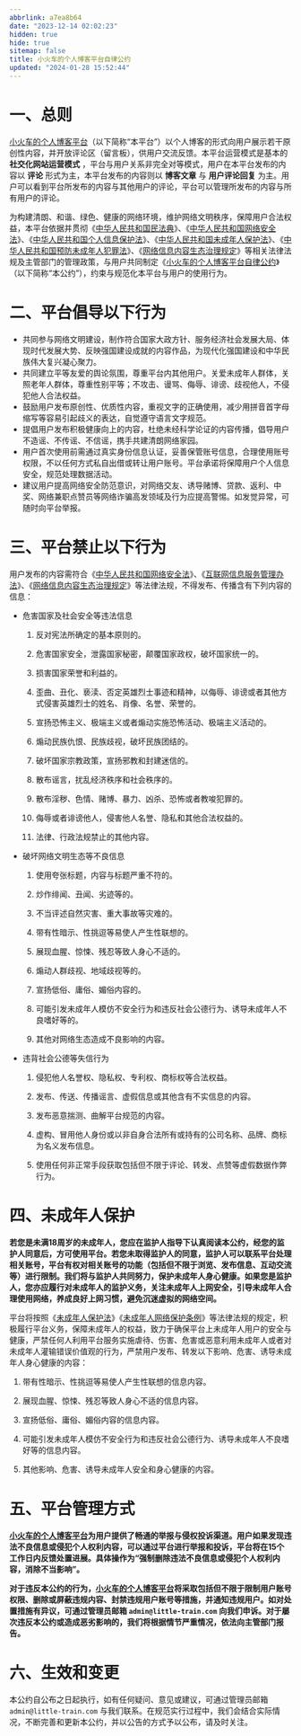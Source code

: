 ```yaml
---
abbrlink: a7ea8b64
date: "2023-12-14 02:02:23"
hidden: true
hide: true
sitemap: false
title: 小火车的个人博客平台自律公约
updated: "2024-01-28 15:52:44"
---
```


# 一、总则

[小火车的个人博客平台](https://little-train.com)（以下简称“本平台”）以个人博客的形式向用户展示若干原创性内容，并开放评论区（留言板），供用户交流反馈。本平台运营模式是基本的
**社交化网站运营模式**
，平台与用户关系非完全对等模式，用户在本平台发布的内容以 **评论**
形式为主，本平台发布的内容则以 **博客文章** 与 **用户评论回复**
为主。用户可以看到平台所发布的内容与其他用户的评论，平台可以管理所发布的内容与所有用户的评论。

为构建清朗、和谐、绿色、健康的网络环境，维护网络文明秩序，保障用户合法权益，本平台依据并贯彻《[中华人民共和国民法典](https://www.gov.cn/xinwen/2020-06/01/content_5516649.htm)》、《[中华人民共和国网络安全法](https://www.gov.cn/xinwen/2016-11/07/content_5129723.htm)》、《[中华人民共和国个人信息保护法](https://www.gov.cn/xinwen/2021-08/20/content_5632486.htm)》、《[中华人民共和国未成年人保护法](https://www.gov.cn/xinwen/2020-10/18/content_5552113.htm)》、《[中华人民共和国预防未成年人犯罪法](https://www.gov.cn/xinwen/2020-12/27/content_5573667.htm)》、《[网络信息内容生态治理规定](https://www.gov.cn/zhengce/zhengceku/2020-11/25/content_5564110.htm)》等相关法律法规及主管部门的管理政策，与用户共同制定《[小火车的个人博客平台自律公约](https://little-train.com/posts/a7ea8b64.html)》（以下简称“本公约”），约束与规范化本平台与用户的使用行为。

<!-- more -->

# 二、平台倡导以下行为

- 共同参与网络文明建设，制作符合国家大政方针、服务经济社会发展大局、体现时代发展大势、反映强国建设成就的内容作品，为现代化强国建设和中华民族伟大复兴凝心聚力。
- 共同建立平等友爱的舆论氛围，尊重平台内其他用户。关爱未成年人群体，关照老年人群体，尊重性别平等；不攻击、谩骂、侮辱、诽谤、歧视他人，不侵犯他人合法权益。
- 鼓励用户发布原创性、优质性内容，重视文字的正确使用，减少用拼音首字母缩写等容易引起歧义的表达，自觉遵守语言文字规范。
- 提倡用户发布积极健康向上的内容，杜绝未经科学论证的内容传播，倡导用户不造谣、不传谣、不信谣，携手共建清朗网络家园。
- 用户首次使用前需通过真实身份信息认证，妥善保管账号信息，合理使用账号权限，不以任何方式私自出借或转让用户账号。平台承诺将保障用户个人信息安全，规范处理数据活动。
- 建议用户提高网络安全防范意识，对网络交友、诱导赌博、贷款、返利、中奖、网络兼职点赞员等网络诈骗高发领域及行为应提高警惕。如发觉异常，可随时向平台举报。

# 三、平台禁止以下行为

用户发布的内容需符合《[中华人民共和国网络安全法](https://www.gov.cn/xinwen/2016-11/07/content_5129723.htm)》、《[互联网信息服务管理办法](https://www.gov.cn/gongbao/content/2011/content_1860864.htm)》、《[网络信息内容生态治理规定](https://www.gov.cn/zhengce/zhengceku/2020-11/25/content_5564110.htm)》等法律法规，不得发布、传播含有下列内容的信息：

- 危害国家及社会安全等违法信息

  1.  反对宪法所确定的基本原则的。

  2.  危害国家安全，泄露国家秘密，颠覆国家政权，破坏国家统一的。

  3.  损害国家荣誉和利益的。

  4.  歪曲、丑化、亵渎、否定英雄烈士事迹和精神，以侮辱、诽谤或者其他方式侵害英雄烈士的姓名、肖像、名誉、荣誉的。

  5.  宣扬恐怖主义、极端主义或者煽动实施恐怖活动、极端主义活动的。

  6.  煽动民族仇恨、民族歧视，破坏民族团结的。

  7.  破坏国家宗教政策，宣扬邪教和封建迷信的。

  8.  散布谣言，扰乱经济秩序和社会秩序的。

  9.  散布淫秽、色情、赌博、暴力、凶杀、恐怖或者教唆犯罪的。

  10. 侮辱或者诽谤他人，侵害他人名誉、隐私和其他合法权益的。

  11. 法律、行政法规禁止的其他内容。

- 破坏网络文明生态等不良信息

  1.  使用夸张标题，内容与标题严重不符的。

  2.  炒作绯闻、丑闻、劣迹等的。

  3.  不当评述自然灾害、重大事故等灾难的。

  4.  带有性暗示、性挑逗等易使人产生性联想的。

  5.  展现血腥、惊悚、残忍等致人身心不适的。

  6.  煽动人群歧视、地域歧视等的。

  7.  宣扬低俗、庸俗、媚俗内容的。

  8.  可能引发未成年人模仿不安全行为和违反社会公德行为、诱导未成年人不良嗜好等的。

  9.  其他对网络生态造成不良影响的内容。

- 违背社会公德等失信行为

  1.  侵犯他人名誉权、隐私权、专利权、商标权等合法权益。

  2.  发布、传送、传播谣言、虚假信息或其他含有不实信息的内容。

  3.  发布恶意揣测、曲解平台规范的内容。

  4.  虚构、冒用他人身份或以非自身合法所有或持有的公司名称、品牌、商标为名义发布信息。

  5.  使用任何非正常手段获取包括但不限于评论、转发、点赞等虚假数据作弊行为。

# 四、未成年人保护

**若您是未满18周岁的未成年人，您应在监护人指导下认真阅读本公约，经您的监护人同意后，方可使用平台。若您未取得监护人的同意，监护人可以联系平台处理相关账号，平台有权对相关账号的功能（包括但不限于浏览、发布信息、互动交流等）进行限制。我们将与监护人共同努力，保护未成年人身心健康。如果您是监护人，您亦应履行对未成年人的监护义务，关注未成年人上网安全，引导未成年人合理使用网络，养成良好上网习惯，避免沉迷虚拟的网络空间。**

平台将按照《[未成年人保护法](https://www.gov.cn/xinwen/2020-10/18/content_5552113.htm)》《[未成年人网络保护条例](https://www.gov.cn/zhengce/content/202310/content_6911288.htm)》等法律法规的规定，积极履行平台义务，保障未成年人的权益，致力于确保平台上未成年人用户的安全与健康，严禁任何人利用平台服务实施虐待、伤害、危害或恶意利用未成年人或者对未成年人灌输错误价值观的行为，严禁用户发布、转发以下影响、危害、诱导未成年人身心健康的内容：

1.  带有性暗示、性挑逗等易使人产生性联想的信息内容。

2.  展现血腥、惊悚、残忍等致人身心不适的信息内容。

3.  宣扬低俗、庸俗、媚俗内容的信息内容。

4.  可能引发未成年人模仿不安全行为和违反社会公德行为、诱导未成年人不良嗜好等的信息内容。

5.  其他影响、危害、诱导未成年人安全和身心健康的内容。

# 五、平台管理方式

**[小火车的个人博客平台](https://little-train.com)为用户提供了畅通的举报与侵权投诉渠道。用户如果发现违法不良信息或侵犯个人权利内容，可以通过平台进行举报和投诉，平台将在15个工作日内反馈处置进展。具体操作为“强制删除违法不良信息或侵犯个人权利内容，消除不当影响”。**

**对于违反本公约的行为，[小火车的个人博客平台](https://little-train.com)将采取包括但不限于限制用户账号权限、删除或屏蔽违规内容、封禁违规用户账号等措施，并通知违规用户。如对处置措施有异议，可通过管理员邮箱
`admin@little-train.com`
向我们申诉。对于屡次违反本公约或造成恶劣影响的，我们将根据情节严重情况，依法向主管部门报告。**

# 六、生效和变更

本公约自公布之日起执行，如有任何疑问、意见或建议，可通过管理员邮箱
`admin@little-train.com`
与我们联系。在规范实行过程中，我们会结合实际情况，不断完善和更新本公约，并以公告的方式予以公布，请及时关注。

